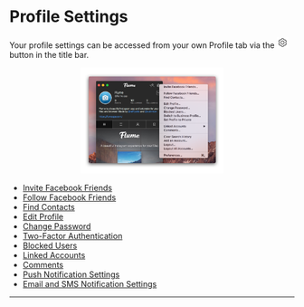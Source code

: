 # Profile Settings

Your profile settings can be accessed from your own Profile tab via the <img src="/views/assets/settings.png" width="20" height="20" /> button in the title bar.

<p style="text-align: center; margin-top: 1em;"><img src="/views/assets/profile-settings.png" width="50%" height="50%" /></p>

- [Invite Facebook Friends](/views/profile/invitefacebook.md)
- [Follow Facebook Friends](/views/profile/followfacebook.md)
- [Find Contacts](/views/profile/invitecontacts.md)
- [Edit Profile](/views/profile/editprofile.md)
- [Change Password](/views/profile/editpassword.md)
- [Two-Factor Authentication](/views/profile/twofactor.md)
- [Blocked Users](/views/profile/blockedusers.md)
- [Linked Accounts](/views/profile/linkedaccounts.md)
- [Comments](/views/profile/comments.md)
- [Push Notification Settings](/views/profile/pushnotifications.md)
- [Email and SMS Notification Settings](/views/profile/emailsms.md)

------